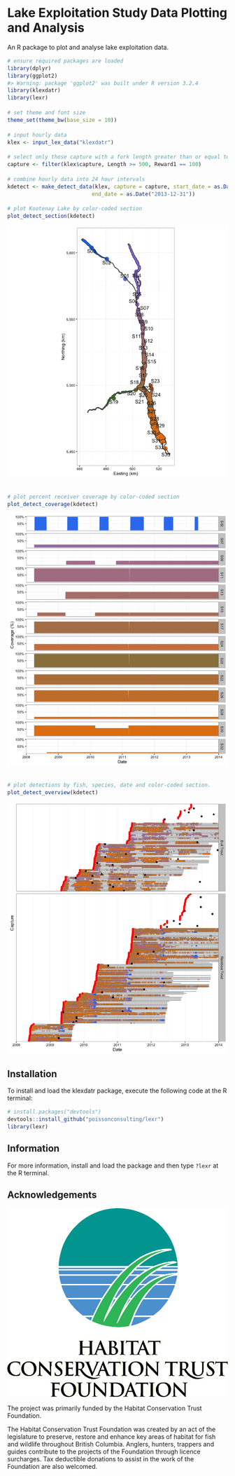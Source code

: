 <!-- README.md is generated from README.Rmd. Please edit that file -->
Lake Exploitation Study Data Plotting and Analysis
==================================================

An R package to plot and analyse lake exploitation data.

``` r
# ensure required packages are loaded
library(dplyr)
library(ggplot2)
#> Warning: package 'ggplot2' was built under R version 3.2.4
library(klexdatr)
library(lexr)

# set theme and font size
theme_set(theme_bw(base_size = 10))

# input hourly data
klex <- input_lex_data("klexdatr")

# select only those capture with a fork length greater than or equal to 500 mm
capture <- filter(klex$capture, Length >= 500, Reward1 == 100)

# combine hourly data into 24 hour intervals
kdetect <- make_detect_data(klex, capture = capture, start_date = as.Date("2008-04-01"),
                           end_date = as.Date("2013-12-31"))

# plot Kootenay Lake by color-coded section
plot_detect_section(kdetect)
```

![](README-unnamed-chunk-2-1.png)<!-- -->

``` r

# plot percent receiver coverage by color-coded section
plot_detect_coverage(kdetect)
```

![](README-unnamed-chunk-2-2.png)<!-- -->

``` r

# plot detections by fish, species, date and color-coded section.
plot_detect_overview(kdetect)
```

![](README-unnamed-chunk-2-3.png)<!-- -->

Installation
------------

To install and load the klexdatr package, execute the following code at the R terminal:

``` r
# install.packages("devtools")
devtools::install_github("poissonconsulting/lexr")
library(lexr)
```

Information
-----------

For more information, install and load the package and then type `?lexr` at the R terminal.

Acknowledgements
----------------

![](logos.gif)

The project was primarily funded by the Habitat Conservation Trust Foundation.

The Habitat Conservation Trust Foundation was created by an act of the legislature to preserve, restore and enhance key areas of habitat for fish and wildlife throughout British Columbia. Anglers, hunters, trappers and guides contribute to the projects of the Foundation through licence surcharges. Tax deductible donations to assist in the work of the Foundation are also welcomed.

